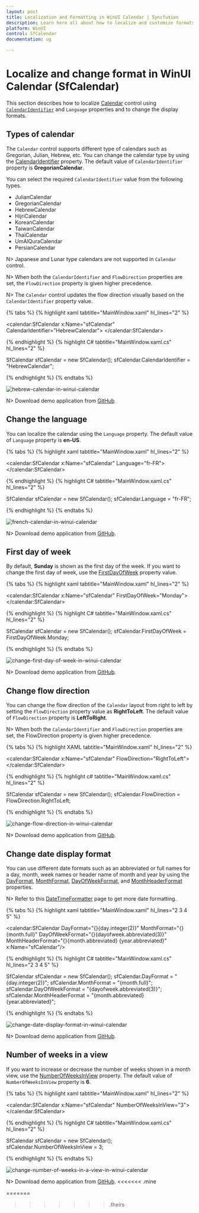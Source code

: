 ```yaml
---
layout: post
title: Localization and Formatting in WinUI Calendar | Syncfusion
description: Learn here all about how to localize and customize formats in Calendar (SfCalendar) control, its elements, and more.
platform: WinUI
control: SfCalendar
documentation: ug

---
```


# Localize and change format in WinUI Calendar (SfCalendar)

This section describes how to localize [Calendar](https://help.syncfusion.com/cr/winui/Syncfusion.UI.Xaml.Calendar.SfCalendar.html) control using [`CalendarIdentifier`](https://help.syncfusion.com/cr/winui/Syncfusion.UI.Xaml.Calendar.SfCalendar.html#Syncfusion_UI_Xaml_Calendar_SfCalendar_CalendarIdentifier) and `Language` properties and to change the display formats.

## Types of calendar

The `Calendar` control supports different type of calendars such as Gregorian, Julian, Hebrew, etc. You can change the calendar type by using the [CalendarIdentifier](https://help.syncfusion.com/cr/winui/Syncfusion.UI.Xaml.Calendar.SfCalendar.html#Syncfusion_UI_Xaml_Calendar_SfCalendar_CalendarIdentifier) property. The default value of `CalendarIdentifier` property is **GregorianCalendar**.

You can select the required `CalendarIdentifier` value from the following types.

 * JulianCalendar
 * GregorianCalendar
 * HebrewCalendar
 * HijriCalendar
 * KoreanCalendar
 * TaiwanCalendar
 * ThaiCalendar
 * UmAlQuraCalendar
 * PersianCalendar

N> Japanese and Lunar type calendars are not supported in `Calendar` control.

N> When both the `CalendarIdentifier` and `FlowDirection` properties are set, the `FlowDirection` property is given higher precedence.

N> The `Calendar` control updates the flow direction visually based on the `CalendarIdentifier` property value.

{% tabs %}
{% highlight xaml tabtitle="MainWindow.xaml" hl_lines="2" %}

<calendar:SfCalendar x:Name="sfCalendar"
                     CalendarIdentifier="HebrewCalendar">
</calendar:SfCalendar>

{% endhighlight %}
{% highlight C# tabtitle="MainWindow.xaml.cs" hl_lines="2" %}

SfCalendar sfCalendar = new SfCalendar();
sfCalendar.CalendarIdentifier = "HebrewCalendar";

{% endhighlight %}
{% endtabs %}

![hebrew-calendar-in-winui-calendar](Images/localization-and-formatting/hebrew-calendar-in-winui-calendar.png)
 
N> Download demo application from [GitHub](https://github.com/SyncfusionExamples/syncfusion-winui-tools-calendar-examples/blob/main/Samples/Formatting).

## Change the language

You can localize the calendar using the `Language` property. The default value of `Language` property is **en-US**.

{% tabs %}
{% highlight xaml tabtitle="MainWindow.xaml" hl_lines="2" %}

<calendar:SfCalendar x:Name="sfCalendar"
                     Language="fr-FR">
</calendar:SfCalendar>

{% endhighlight %}
{% highlight C# tabtitle="MainWindow.xaml.cs" hl_lines="2" %}

SfCalendar sfCalendar = new SfCalendar();
sfCalendar.Language = "fr-FR";

{% endhighlight %}
{% endtabs %}

![french-calendar-in-winui-calendar](Images/localization-and-formatting/french-calendar-in-winui-calendar.png)

N> Download demo application from [GitHub](https://github.com/SyncfusionExamples/syncfusion-winui-tools-calendar-examples/blob/main/Samples/Formatting).

## First day of week

By default, **Sunday** is shown as the first day of the week. If you want to change the first day of week, use the [FirstDayOfWeek](https://help.syncfusion.com/cr/winui/Syncfusion.UI.Xaml.Calendar.SfCalendar.html#Syncfusion_UI_Xaml_Calendar_SfCalendar_FirstDayOfWeek) property value.

{% tabs %}
{% highlight xaml tabtitle="MainWindow.xaml" hl_lines="2" %}

<calendar:SfCalendar x:Name="sfCalendar" 
                     FirstDayOfWeek="Monday">
</calendar:SfCalendar>

{% endhighlight %}
{% highlight C# tabtitle="MainWindow.xaml.cs" hl_lines="2" %}

SfCalendar sfCalendar = new SfCalendar();
sfCalendar.FirstDayOfWeek = FirstDayOfWeek.Monday;

{% endhighlight %}
{% endtabs %}

![change-first-day-of-week-in-winui-calendar](Images/localization-and-formatting/change-first-day-of-week-in-winui-calendar.png)

N> Download demo application from [GitHub](https://github.com/SyncfusionExamples/syncfusion-winui-tools-calendar-examples/blob/main/Samples/Selection).

## Change flow direction

You can change the flow direction of the `Calendar` layout from right to left by setting the `FlowDirection` property value as **RightToLeft**. The default value of `FlowDirection` property is **LeftToRight**.

N> When both the `CalendarIdentifier` and `FlowDirection` properties are set, the FlowDirection property is given higher precedence.

{% tabs %}
{% highlight XAML tabtitle="MainWindow.xaml" hl_lines="2" %}

<calendar:SfCalendar x:Name="sfCalendar"
                     FlowDirection="RightToLeft">
</calendar:SfCalendar>

{% endhighlight %}
{% highlight c# tabtitle="MainWindow.xaml.cs" hl_lines="2" %}

SfCalendar sfCalendar = new SfCalendar();
sfCalendar.FlowDirection = FlowDirection.RightToLeft;

{% endhighlight %}
{% endtabs %}

![change-flow-direction-in-winui-calendar](Images/localization-and-formatting/change-flow-direction-in-winui-calendar.png)

N> Download demo application from [GitHub](https://github.com/SyncfusionExamples/syncfusion-winui-tools-calendar-examples/blob/main/Samples/Formatting).

## Change date display format

You can use different date formats such as an abbreviated or full names for a day, month, week names or header name of month and year by using the [DayFormat](https://help.syncfusion.com/cr/winui/Syncfusion.UI.Xaml.Calendar.SfCalendar.html#Syncfusion_UI_Xaml_Calendar_SfCalendar_DayFormat), [MonthFormat](https://help.syncfusion.com/cr/winui/Syncfusion.UI.Xaml.Calendar.SfCalendar.html#Syncfusion_UI_Xaml_Calendar_SfCalendar_MonthFormat), [DayOfWeekFormat](https://help.syncfusion.com/cr/winui/Syncfusion.UI.Xaml.Calendar.SfCalendar.html#Syncfusion_UI_Xaml_Calendar_SfCalendar_DayOfWeekFormat), and [MonthHeaderFormat](https://help.syncfusion.com/cr/winui/Syncfusion.UI.Xaml.Calendar.SfCalendar.html#Syncfusion_UI_Xaml_Calendar_SfCalendar_MonthHeaderFormat) properties.

N> Refer to this [DateTimeFormatter](https://docs.microsoft.com/en-us/uwp/api/windows.globalization.datetimeformatting.datetimeformatter?view=winrt-19041) page to get more date formatting.

{% tabs %}
{% highlight xaml tabtitle="MainWindow.xaml" hl_lines="2 3 4 5" %}

<calendar:SfCalendar 
                     DayFormat="{}{day.integer(2)}"
                     MonthFormat="{}{month.full}"
                     DayOfWeekFormat="{}{dayofweek.abbreviated(3)}"
                     MonthHeaderFormat="{}{month.abbreviated} {year.abbreviated}‎"
                     x:Name="sfCalendar"/>

{% endhighlight %}
{% highlight C# tabtitle="MainWindow.xaml.cs" hl_lines="2 3 4 5" %}

SfCalendar sfCalendar = new SfCalendar();
sfCalendar.DayFormat = "{day.integer(2)}";
sfCalendar.MonthFormat = "{month.full}";
sfCalendar.DayOfWeekFormat = "{dayofweek.abbreviated(3)}";
sfCalendar.MonthHeaderFormat = "{month.abbreviated} {year.abbreviated}‎";

{% endhighlight %}
{% endtabs %}

![change-date-display-format-in-winui-calendar](Images/localization-and-formatting/change-date-display-format-in-winui-calendar.gif)

N> Download demo application from [GitHub](https://github.com/SyncfusionExamples/syncfusion-winui-tools-calendar-examples/blob/main/Samples/Formatting).

## Number of weeks in a view

If you want to increase or decrease the number of weeks shown in a month view, use the [NumberOfWeeksInView](https://help.syncfusion.com/cr/winui/Syncfusion.UI.Xaml.Calendar.SfCalendar.html#Syncfusion_UI_Xaml_Calendar_SfCalendar_NumberOfWeeksInView) property. The default value of `NumberOfWeeksInView` property is **6**.

{% tabs %}
{% highlight xaml tabtitle="MainWindow.xaml" hl_lines="2" %}

<calendar:SfCalendar x:Name="sfCalendar"
                     NumberOfWeeksInView="3">
</calendar:SfCalendar>

{% endhighlight %}
{% highlight C# tabtitle="MainWindow.xaml.cs" hl_lines="2" %}

SfCalendar sfCalendar = new SfCalendar();
sfCalendar.NumberOfWeeksInView = 3;

{% endhighlight %}
{% endtabs %}

![change-number-of-weeks-in-a-view-in-winui-calendar](Images/localization-and-formatting/change-number-of-weeks-in-a-view-in-winui-calendar.png)

N> Download demo application from [GitHub](https://github.com/SyncfusionExamples/syncfusion-winui-tools-calendar-examples/blob/main/Samples/Selection).
<<<<<<< .mine

=======

>>>>>>> .theirs
